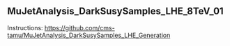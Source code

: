 ## MuJetAnalysis_DarkSusySamples_LHE_8TeV_01

Instructions: https://github.com/cms-tamu/MuJetAnalysis_DarkSusySamples_LHE_Generation
